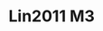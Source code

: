 <a name="material" />

# Lin2011 M3
<script type="application/ld+json">
  {
    "@context": "https://schema.org/",
    "@type": "ChemicalSubstance",
    "http://purl.org/dc/terms/conformsTo":
      {
        "@type": "CreativeWork",
        "@id": "https://bioschemas.org/profiles/ChemicalSubstance/0.4-RELEASE/"
      },
    "@id": "https://egonw.github.io/nanowiki/nanowiki332.html#material",
    "name": "Lin2011 M3",
    "sameAs": "http://127.0.0.1/mediawiki/index.php/Special:URIResolver/Lin2011_M3"
  }
</script>

